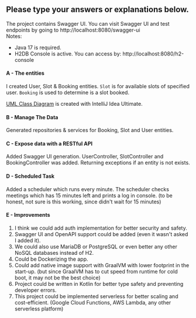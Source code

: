 ## Please type your answers or explanations below.

The project contains Swagger UI. You can visit Swagger UI and test endpoints by going
to http://localhost:8080/swagger-ui \
Notes:

* Java 17 is required.
* H2DB Console is active. You can access by: http://localhost:8080/h2-console

#### A - The entities

I created User, Slot & Booking entities. `Slot` is for available slots of specified user. `Booking` is used to determine
is a slot booked.

[UML Class Diagram](uml-diagram.png) is created with IntelliJ Idea Ultimate.

#### B - Manage The Data

Generated repositories & services for Booking, Slot and User entities.

#### C - Expose data with a RESTful API

Added Swagger UI generation. UserController, SlotController and BookingController was added.
Returning exceptions if an entity is not exists.

#### D - Scheduled Task

Added a scheduler which runs every minute. The scheduler checks meetings which has 15 minutes left and prints a log in
console. (to be honest, not sure is this working, since didn't wait for 15 minutes)

#### E - Improvements

1) I think we could add auth implementation for better security and safety.
2) Swagger UI and OpenAPI support could be added (even it wasn't asked I added it).
3) We could also use MariaDB or PostgreSQL or even better any other NoSQL databases instead of H2.
4) Could be Dockerizing the app.
5) Could add native image support with GraalVM with lower footprint in the start-up. (but since GraalVM has to cut speed
   from runtime for cold boot, it may not be the best choice)
6) Project could be written in Kotlin for better type safety and preventing developer errors.
7) This project could be implemented serverless for better scaling and cost-efficient. (Google Cloud Functions, AWS
   Lambda, any other serverless platform)